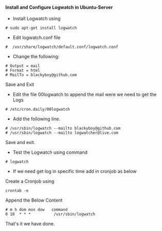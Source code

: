 #### Install and Configure Logwatch in Ubuntu-Server

* Install Logwatch using 


```
# sudo apt-get install logwatch
```

* Edit logwatch.conf file


```
#  /usr/share/logwatch/default.conf/logwatch.conf
```

* Change the following:


```
# Output = mail
# Format = html
# MailTo = blackyboy@github.com
```

Save and Exit

* Edit the file 00logwatch to append the mail were we need to get the Logs


```
# /etc/cron.daily/00logwatch
```

* Add the following line.


```
# /usr/sbin/logwatch --mailto blackyboy@github.com
# /usr/sbin/logwatch --mailto logwatcher@live.com
```

Save and exit.

* Test the Logwatch using command 

```
# logwatch
```

* If we need get log in specific time add in cronjob as below

Create a Cronjob using 

```
crontab -e
```

Append the Below Content

```
# m h dom mon dow   command
0 10  * * *          /usr/sbin/logwatch
```

That's it we have done.
